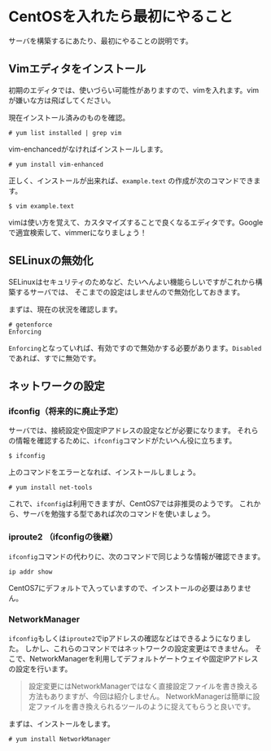 # CentOSを入れたら最初にやること

サーバを構築するにあたり、最初にやることの説明です。

## Vimエディタをインストール
初期のエディタでは、使いづらい可能性がありますので、vimを入れます。vimが嫌いな方は飛ばしてください。

現在インストール済みのものを確認。

```shell-session
# yum list installed | grep vim
```

vim-enchancedがなければインストールします。

```shell-session
# yum install vim-enhanced
```

正しく、インストールが出来れば、`example.text` の作成が次のコマンドできます。

```shell-session
$ vim example.text
```

vimは使い方を覚えて、カスタマイズすることで良くなるエディタです。Googleで適宜検索して、vimmerになりましょう！

## SELinuxの無効化

SELinuxはセキュリティのためなど、たいへんよい機能らしいですがこれから構築するサーバでは、
そこまでの設定はしませんので無効化しておきます。

まずは、現在の状況を確認します。

```shell-session
# getenforce
Enforcing
```

`Enforcing`となっていれば、有効ですので無効かする必要があります。`Disabled`であれば、すでに無効です。

## ネットワークの設定

### ifconfig（将来的に廃止予定）

サーバでは、接続設定や固定IPアドレスの設定などが必要になります。
それらの情報を確認するために、`ifconfig`コマンドがたいへん役に立ちます。

```shell-session
$ ifconfig
```

上のコマンドをエラーとなれば、インストールしましょう。

```shell-session
# yum install net-tools
```

これで、`ifconfig`は利用できますが、CentOS7では非推奨のようです。
これから、サーバを勉強する型であれば次のコマンドを使いましょう。

### iproute2 （ifconfigの後継）

`ifconfig`コマンドの代わりに、次のコマンドで同じような情報が確認できます。

```shell-session
ip addr show
```

CentOS7にデフォルトで入っていますので、インストールの必要はありません。

### NetworkManager

`ifconfig`もしくは`iproute2`でipアドレスの確認などはできるようになりました。
しかし、これらのコマンドではネットワークの設定変更はできません。
そこで、NetworkManagerを利用してデフォルトゲートウェイや固定IPアドレスの設定を行います。
> 設定変更にはNetworkManagerではなく直接設定ファイルを書き換える方法もありますが、今回は紹介しません。
> NetworkManagerは簡単に設定ファイルを書き換えられるツールのように捉えてもらうと良いです。

まずは、インストールをします。

```shell-session
# yum install NetworkManager
```

